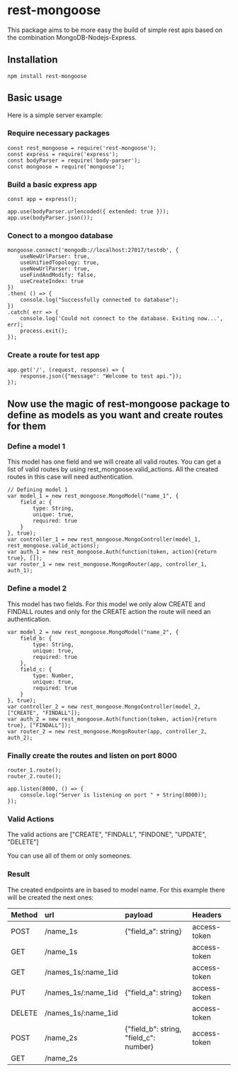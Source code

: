 # rest-mongoose
This package aims to be more easy the build of simple rest apis based on the
combination MongoDB-Nodejs-Express.

## Installation
```
npm install rest-mongoose
```

## Basic usage
Here is a simple server example:

### Require necessary packages
```
const rest_mongoose = require('rest-mongoose');
const express = require('express');
const bodyParser = require('body-parser');
const mongoose = require('mongoose');
```

### Build a basic express app
```
const app = express();

app.use(bodyParser.urlencoded({ extended: true }));
app.use(bodyParser.json());
```

### Conect to a mongoo database
```
mongoose.connect('mongodb://localhost:27017/testdb', {
    useNewUrlParser: true,
    useUnifiedTopology: true,
    useNewUrlParser: true,
    useFindAndModify: false,
    useCreateIndex: true
})
.then( () => {
    console.log("Successfully connected to database");    
})
.catch( err => {
    console.log('Could not connect to the database. Exiting now...', err);
    process.exit();
});
```

### Create a route for test app
```
app.get('/', (request, response) => {
    response.json({"message": "Welcome to test api."});
});
```

## Now use the magic of rest-mongoose package to define as models as you want and create routes for them

### Define a model 1
This model has one field and we will create all valid routes. You can get a list of valid routes by using
rest_mongoose.valid_actions.
All the created routes in this case will need authentication.
```
// Defining model 1
var model_1 = new rest_mongoose.MongoModel("name_1", {
    field_a: {
        type: String,
        unique: true,
        required: true
    }
}, true);
var controller_1 = new rest_mongoose.MongoController(model_1, rest_mongoose.valid_actions);
var auth_1 = new rest_mongoose.Auth(function(token, action){return true}, []);
var router_1 = new rest_mongoose.MongoRouter(app, controller_1, auth_1);
```
### Define a model 2
This model has two fields. For this model we only alow CREATE and FINDALL routes and only for the CREATE
action the route will need an authentication.
```
var model_2 = new rest_mongoose.MongoModel("name_2", {
    field_b: {
        type: String,
        unique: true,
        required: true
    },
    field_c: {
        type: Number,
        unique: true,
        required: true
    }
}, true);
var controller_2 = new rest_mongoose.MongoController(model_2, ["CREATE", "FINDALL"]);
var auth_2 = new rest_mongoose.Auth(function(token, action){return true}, ["FINDALL"]);
var router_2 = new rest_mongoose.MongoRouter(app, controller_2, auth_2);
```

### Finally create the routes and listen on port 8000
```
router_1.route();
router_2.route();

app.listen(8000, () => {
    console.log("Server is listening on port " + String(8000));
});

```
### Valid Actions
The valid actions are ["CREATE", "FINDALL", "FINDONE", "UPDATE", "DELETE"]

You can use all of them or only someones.

### Result
The created endpoints are in based to model name. For this example there will
be created the next ones:

| Method        | url                 | payload                                | Headers      |
| ------------- | :-------------------| :--------------------------------------| :------------|
| POST          | /name_1s            | {"field_a": string}                    | access-token |
| GET           | /name_1s            |                                        | access-token |
| GET           | /names_1s/:name_1id |                                        | access-token |
| PUT           | /names_1s/:name_1id | {"field_a": string}                    | access-token |
| DELETE        | /names_1s/:name_1id |                                        | access-token |
| POST          | /name_2s            | {"field_b": string, "field_c": number} | access-token |
| GET           | /name_2s            |                                        |              |

